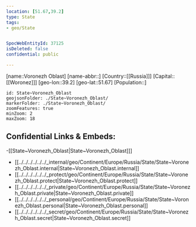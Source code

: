 ```yaml
---
location: [51.67,39.2]
type: State
tags:
- geo/State


SpocWebEntityId: 37125
isDeleted: false
confidential: public

---
```

[name::Voronezh Oblast]
[name-abbr::]
[Country::[[Russia]]]
[Capital::[[Woronez]]]
[geo-lon::39.2]
[geo-lat::51.67]
[Population::]



```leaflet
id: State~Voronezh_Oblast
geojsonFolder: ./State~Voronezh_Oblast/
markerFolder: ./State~Voronezh_Oblast/
zoomFeatures: true 
minZoom: 2 
maxZoom: 18
```


## Confidential Links & Embeds: 
-[[State~Voronezh_Oblast|State~Voronezh_Oblast]]] 
- [[../../../../../../_internal/geo/Continent/Europe/Russia/State/State~Voronezh_Oblast.internal|State~Voronezh_Oblast.internal]] 
- [[../../../../../../_protect/geo/Continent/Europe/Russia/State/State~Voronezh_Oblast.protect|State~Voronezh_Oblast.protect]] 
- [[../../../../../../_private/geo/Continent/Europe/Russia/State/State~Voronezh_Oblast.private|State~Voronezh_Oblast.private]] 
- [[../../../../../../_personal/geo/Continent/Europe/Russia/State/State~Voronezh_Oblast.personal|State~Voronezh_Oblast.personal]] 
- [[../../../../../../_secret/geo/Continent/Europe/Russia/State/State~Voronezh_Oblast.secret|State~Voronezh_Oblast.secret]] 
